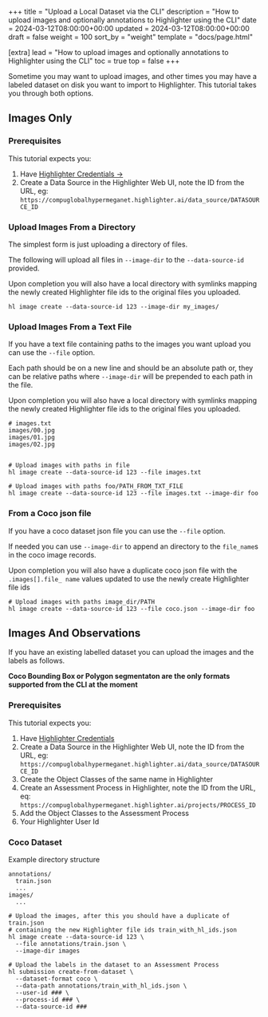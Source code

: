 +++
title = "Upload a Local Dataset via the CLI"
description = "How to upload images and optionally annotations to Highlighter using the CLI"
date = 2024-03-12T08:00:00+00:00
updated = 2024-03-12T08:00:00+00:00
draft = false
weight = 100
sort_by = "weight"
template = "docs/page.html"

[extra]
lead = "How to upload images and optionally annotations to Highlighter using the CLI"
toc = true
top = false
+++

Sometime you may want to upload images, and other times you may have a labeled
dataset on disk you want to import to Highlighter. This tutorial takes you through
both options.


## Images Only

### Prerequisites
  
This tutorial expects you:

  1. Have [Highlighter Credentials →](../highlighter-credentials/)
  2. Create a Data Source in the Highlighter Web UI, note the ID from the URL, eg:
  `https://compuglobalhypermeganet.highlighter.ai/data_source/DATASOURCE_ID`


### Upload Images From a Directory

The simplest form is just uploading a directory of files.

The following will upload all files in `--image-dir` to the `--data-source-id`
provided.

Upon completion you will also have a local directory with symlinks mapping the
newly created Highlighter file ids to the original files you uploaded.

```shell
hl image create --data-source-id 123 --image-dir my_images/
```


### Upload Images From a Text File

If you have a text file containing paths to the images you want upload you can
use the `--file` option.

Each path should be on a new line and should be an absolute path or, they can
be relative paths where `--image-dir` will be prepended to each path in the file.

Upon completion you will also have a local directory with symlinks mapping the
newly created Highlighter file ids to the original files you uploaded.

```
# images.txt
images/00.jpg
images/01.jpg
images/02.jpg
```

```shell

# Upload images with paths in file
hl image create --data-source-id 123 --file images.txt

# Upload images with paths foo/PATH_FROM_TXT_FILE
hl image create --data-source-id 123 --file images.txt --image-dir foo
```

### From a Coco json file

If you have a coco dataset json file you can use the `--file` option.

If needed you can use `--image-dir` to append an directory to the `file_name`s
in the coco image records.

Upon completion you will also have a duplicate coco json file with the `.images[].file_
name` values updated to use the newly create Highlighter file ids

```shell
# Upload images with paths image_dir/PATH
hl image create --data-source-id 123 --file coco.json --image-dir foo
```

## Images And Observations

If you have an existing labelled dataset you can upload the images and 
the labels as follows.

**Coco Bounding Box or Polygon segmentaton are the only formats supported from the CLI at the moment**

### Prerequisites
  
This tutorial expects you:

  1. Have [Highlighter Credentials](./highlighter-credentials.md)
  2. Create a Data Source in the Highlighter Web UI, note the ID from the URL, eg:
  `https://compuglobalhypermeganet.highlighter.ai/data_source/DATASOURCE_ID`
  4. Create the Object Classes of the same name in Highlighter
  3. Create an Assessment Process in Highlighter, note the ID from the URL, eq:
  `https://compuglobalhypermeganet.highlighter.ai/projects/PROCESS_ID`
  5. Add the Object Classes to the Assessment Process
  6. Your Highlighter User Id

### Coco Dataset

Example directory structure

```
annotations/
  train.json
  ...
images/
  ...
```

```shell
# Upload the images, after this you should have a duplicate of train.json
# containing the new Highlighter file ids train_with_hl_ids.json
hl image create --data-source-id 123 \
  --file annotations/train.json \
  --image-dir images

# Upload the labels in the dataset to an Assessment Process
hl submission create-from-dataset \
  --dataset-format coco \
  --data-path annotations/train_with_hl_ids.json \
  --user-id ### \
  --process-id ### \
  --data-source-id ###
```

